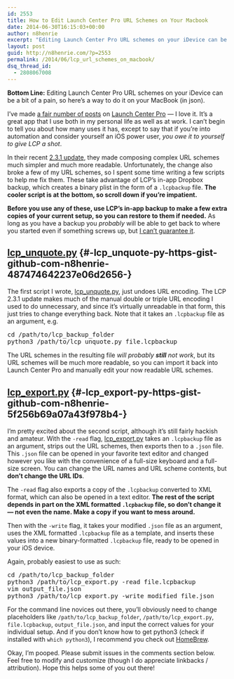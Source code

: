 ```yaml
---
id: 2553
title: How to Edit Launch Center Pro URL Schemes on Your Macbook
date: 2014-06-30T16:15:03+00:00
author: n8henrie
excerpt: "Editing Launch Center Pro URL schemes on your iDevice can be a bit of a pain, so here's a way to do it on your MacBook (in json)."
layout: post
guid: http://n8henrie.com/?p=2553
permalink: /2014/06/lcp_url_schemes_on_macbook/
dsq_thread_id:
  - 2808067008
---
```

**Bottom Line:** Editing Launch Center Pro URL schemes on your iDevice can be a bit of a pain, so here&#8217;s a way to do it on your MacBook (in json).<!--more-->

I&#8217;ve made [a fair number of posts](http://n8henrie.com/tag/lcp/) on <a target="_blank" href="https://itunes.apple.com/us/app/launch-center-pro/id532016360?mt=8&#038;at=10l5H6" title="Launch Center Pro">Launch Center Pro</a> &#8212; I love it. It&#8217;s a great app that I use both in my personal life as well as at work. I can&#8217;t begin to tell you about how many uses it has, except to say that if you&#8217;re into automation and consider yourself an iOS power user, _you owe it to yourself to give LCP a shot_.

In their recent <a target="_blank" href="http://help.contrast.co/hc/en-us/articles/202600703-2-3-1-Release-Notes-Parsing-Changes-">2.3.1 update</a>, they made composing complex URL schemes much simpler and much more readable. Unfortunately, the change also broke a few of my URL schemes, so I spent some time writing a few scripts to help me fix them. These take advantage of LCP&#8217;s in-app Dropbox backup, which creates a binary plist in the form of a `.lcpbackup` file. **The cooler script is at the bottom, so scroll down if you&#8217;re impatient.**

**Before you use any of these, use LCP&#8217;s in-app backup to make a few extra copies of your current setup, so you can restore to them if needed.** As long as you have a backup you _probably_ will be able to get back to where you started even if something screws up, but [I can&#8217;t guarantee it](http://n8henrie.com/disclaimer). 

## [lcp_unquote.py](https://gist.github.com/n8henrie/487474642237e06d2656) {#-lcp_unquote-py-https-gist-github-com-n8henrie-487474642237e06d2656-}

The first script I wrote, <a target="_blank" href="https://gist.github.com/n8henrie/487474642237e06d2656" title="lcp_unquote.py - Gists - GitHub">lcp_unquote.py</a>, just undoes URL encoding. The LCP 2.3.1 update makes much of the manual double or triple URL encoding I used to do unnecessary, and since it&#8217;s virtually unreadable in that form, this just tries to change everything back. Note that it takes an `.lcpbackup` file as an argument, e.g. 

<pre>cd /path/to/lcp_backup_folder
python3 /path/to/lcp_unquote.py file.lcpbackup
</pre>

The URL schemes in the resulting file _will probably **still** not work_, but its URL schemes will be much more readable, so you can import it back into Launch Center Pro and manually edit your now readable URL schemes.

## [lcp_export.py](https://gist.github.com/n8henrie/5f256b69a07a43f978b4) {#-lcp_export-py-https-gist-github-com-n8henrie-5f256b69a07a43f978b4-}

I&#8217;m pretty excited about the second script, although it&#8217;s still fairly hackish and amateur. With the `-read` flag, <a target="_blank" href="https://gist.github.com/n8henrie/5f256b69a07a43f978b4">lcp_export.py</a> takes an `.lcpbackup` file as an argument, strips out the URL schemes, then exports then to a `.json` file. This `.json` file can be opened in your favorite text editor and changed however you like with the convenience of a full-size keyboard and a full-size screen. You can change the URL names and URL scheme contents, but **don&#8217;t change the URL IDs**. 

The `-read` flag also exports a copy of the `.lcpbackup` converted to XML format, which can also be opened in a text editor. **The rest of the script depends in part on the XML formatted `.lcpbackup` file, so don&#8217;t change it &#8212; not even the name. Make a copy if you want to mess around.**

Then with the `-write` flag, it takes your modified `.json` file as an argument, uses the XML formatted `.lcpbackup` file as a template, and inserts these values into a new binary-formatted `.lcpbackup` file, ready to be opened in your iOS device.

Again, probably easiest to use as such:

<pre>cd /path/to/lcp_backup_folder
python3 /path/to/lcp_export.py -read file.lcpbackup
vim output_file.json 
python3 /path/to/lcp_export.py -write modified_file.json
</pre>

For the command line novices out there, you&#8217;ll obviously need to change placeholders like `/path/to/lcp_backup_folder`, `/path/to/lcp_export.py`, `file.lcpbackup`, `output_file.json`, and input the correct values for your individual setup. And if you don&#8217;t know how to get python3 (check if installed with `which python3`), I recommend you check out <a target="_blank" href="http://brew.sh/" title="Homebrew — The missing package manager for OS X">HomeBrew</a>.

Okay, I&#8217;m pooped. Please submit issues in the comments section below. Feel free to modify and customize (though I do appreciate linkbacks / attribution). Hope this helps some of you out there!